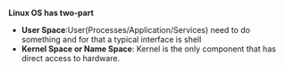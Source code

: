 
**Linux OS has two-part**

 - **User Space**:User(Processes/Application/Services) need to do something and for that a typical interface is shell
 - **Kernel Space or Name Space**: Kernel is the only component that has direct access to hardware.
<!--stackedit_data:
eyJoaXN0b3J5IjpbLTE4NTAwMDQxNjYsNDk3ODE4ODEwLDczMD
k5ODExNl19
-->